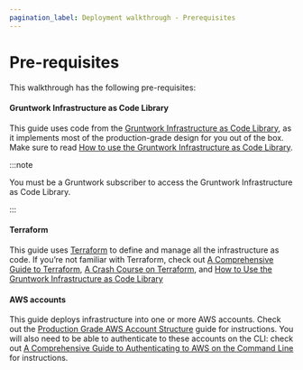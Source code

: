 ```yaml
---
pagination_label: Deployment walkthrough - Prerequisites
---
```


# Pre-requisites

This walkthrough has the following pre-requisites:

<div className="dlist">

#### Gruntwork Infrastructure as Code Library

This guide uses code from the [Gruntwork Infrastructure as Code Library](https://gruntwork.io/infrastructure-as-code-library/), as it
implements most of the production-grade design for you out of the box. Make sure to read
[How to use the Gruntwork Infrastructure as Code Library](https://gruntwork.io/guides/foundations/how-to-use-gruntwork-infrastructure-as-code-library).

</div>

:::note

You must be a <span className="js-subscribe-cta">Gruntwork subscriber</span> to access the Gruntwork Infrastructure as Code Library.

:::

<div className="dlist">

#### Terraform

This guide uses [Terraform](https://www.terraform.io/) to define and manage all the infrastructure as code. If you’re
not familiar with Terraform, check out [A
Comprehensive Guide to Terraform](https://blog.gruntwork.io/a-comprehensive-guide-to-terraform-b3d32832baca), [A Crash Course on Terraform](https://training.gruntwork.io/p/terraform), and
[How to Use the Gruntwork Infrastructure as Code Library](https://gruntwork.io/guides/foundations/how-to-use-gruntwork-infrastructure-as-code-library)

#### AWS accounts

This guide deploys infrastructure into one or more AWS accounts. Check out the
[Production Grade AWS Account Structure](/guides/build-it-yourself/0-landing-zone/stub.md) guide for instructions.
You will also need to be able to authenticate to these accounts on the CLI: check out
[A Comprehensive Guide to Authenticating to AWS on the Command Line](https://blog.gruntwork.io/a-comprehensive-guide-to-authenticating-to-aws-on-the-command-line-63656a686799)
for instructions.

</div>
